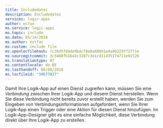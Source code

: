 ```yaml
---
title: Includedatei
description: Includedatei
services: logic-apps
author: ecfan
ms.service: logic-apps
ms.topic: include
ms.date: 05/14/2018
ms.author: estfan
ms.custom: include file
ms.openlocfilehash: 7c26d5fd4de9bdcf8e0a60891e4a99229f72771e
ms.sourcegitcommit: 3c3488fb16a3c3287c3e1cd11435174711e92126
ms.translationtype: HT
ms.contentlocale: de-DE
ms.lasthandoff: 06/08/2018
ms.locfileid: "34677837"
---
```

Damit Ihre Logik-App auf einen Dienst zugreifen kann, müssen Sie eine *Verbindung* zwischen Ihrer Logik-App und diesem Dienst herstellen. Wenn Sie diese Verbindung nicht bereits zuvor erstellt haben, werden Sie zum Eingeben von Verbindungsinformationen aufgefordert, wenn Sie Ihrer Logik-App einen Trigger oder eine Aktion für diesen Dienst hinzufügen. Im Logik-App-Designer gibt es eine einfache Möglichkeit, diese Verbindung direkt über Ihre Logik-App zu erstellen.
